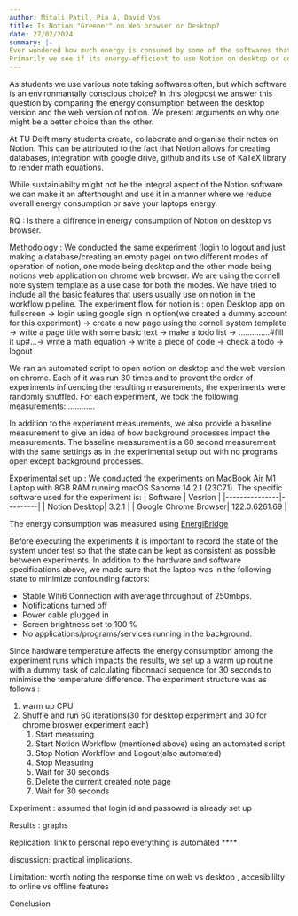 ```yaml
---
author: Mitali Patil, Pia A, David Vos
title: Is Notion "Greener" on Web browser or Desktop?
date: 27/02/2024
summary: |-
Ever wondered how much energy is consumed by some of the softwares that we use often ? We explore the energy consumption of one such software - Notion , something one might find using quite often for organising notes. 
Primarily we see if its energy-efficient to use Notion on desktop or on Web Browser. 
---
```


As students we use various note taking softwares often, but which software is an environmantally conscious choice? In this blogpost we answer this question by comparing the energy consumption between the desktop version and the web version of notion. We present arguments on why one might be a better choice than the other.

At TU Delft many students create, collaborate and organise their notes on Notion. This can be attributed to the fact that Notion allows for creating databases, integration with google drive, github and its use of KaTeX library to render math equations.

While sustainiabilty might not be the integral aspect of the Notion software we can make it an afterthought and use it in a manner where we reduce overall energy consumption or save your laptops energy.

RQ : Is there a diffrence in energy consumption of Notion on desktop vs browser.

Methodology :
We conducted the same experiment (login to logout and just making a database/creating an empty page) on two different modes of operation of notion, one mode being desktop and the other mode being notions web application on chrome web browser. We are using the cornell note system template as a use case for both the modes. We have tried to include all the basic features that users usually use on notion in the workflow pipeline.
The experiment flow for notion is :
open Desktop app on fullscreen -> login using google sign in option(we created a dummy account for this experiment) -> create a new page using the cornell system template -> write a page title with some basic text -> make a todo list -> ..............#fill it up#...-> write a math equation -> write a piece of code -> check a todo -> logout

We ran an automated script to open notion on desktop and the web version on chrome.
Each of it was run 30 times and to prevent the order of experiments influencing the resulting measurements, the experiments were randomly shuffled.
For each experiment, we took the following measurements:.............

In addition to the experiment measurements, we also provide a baseline measurement to give an idea of how background processes impact the measurements. The baseline measurement is a 60 second measurement with the same settings as in the experimental setup but with no programs open except background processes.

Experimental set up :
We conducted the experiments on MacBook Air M1 Laptop with 8GB RAM running macOS Sanoma 14.2.1 (23C71). The specific software used for the experiment is:
| Software      | Vesrion |
|---------------|---------|
| Notion Desktop| 3.2.1     |
| Google Chrome Browser| 122.0.6261.69     |

The energy consumption was measured using [EnergiBridge](https://github.com/tdurieux/EnergiBridge)

Before executing the experiments it is important to record the state of the system under test so that the state can be kept as consistent as possible between experiments. In addition to the hardware and software specifications above, we made sure that the laptop was in the following state to minimize confounding factors:

* Stable Wifi6 Connection with average throughput of 250mbps.
* Notifications turned off 
* Power cable plugged in 
* Screen brightness set to 100 %
* No applications/programs/services running in the background. 

Since hardware temperature affects the energy consumption among the experiment runs which impacts the results, we set up a warm up routine with a dummy task of calculating fibonnaci sequence for 30 seconds to minimise the temperature difference. 
The experiment structure was as follows :

1. warm up CPU
2. Shuffle and run 60 iterations(30 for desktop experiment and 30 for chrome broswer experiment each)
    1. Start measuring 
    2. Start Notion Workflow (mentioned above) using an automated script 
    3. Stop Notion Workflow and Logout(also automated)
    4. Stop Measuring
    5. Wait for 30 seconds
    6. Delete the current created note page
    7. Wait for 30 seconds

Experiment :
assumed that login id and passowrd is already set up 



Results :
graphs

Replication:
link to personal repo
everything is automated ****

discussion:
practical implications.

Limitation:
worth noting the response time on web vs desktop ,
accesibililty to online vs offline features

Conclusion